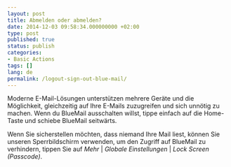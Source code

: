 ```yaml
---
layout: post
title: Abmelden oder abmelden?
date: 2014-12-03 09:58:34.000000000 +02:00
type: post
published: true
status: publish
categories:
- Basic Actions
tags: []
lang: de
permalink: /logout-sign-out-blue-mail/
---
```


Moderne E-Mail-Lösungen unterstützen mehrere Geräte und die Möglichkeit, gleichzeitig auf Ihre E-Mails zuzugreifen und sich unnötig zu machen. Wenn du BlueMail ausschalten willst, tippe einfach auf die Home-Taste und schiebe BlueMail seitwärts.

Wenn Sie sicherstellen möchten, dass niemand Ihre Mail liest, können Sie unseren Sperrbildschirm verwenden, um den Zugriff auf BlueMail zu verhindern, tippen Sie auf *Mehr* \| *Globale Einstellungen* \| *Lock Screen (Passcode)*.
